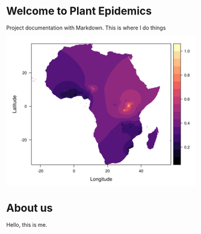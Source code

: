 # Welcome to Plant Epidemics

Project documentation with Markdown. This is where I do things

![Image of Yaktocat](images/whiteflyLayer.png)


# About us

Hello, this is me.